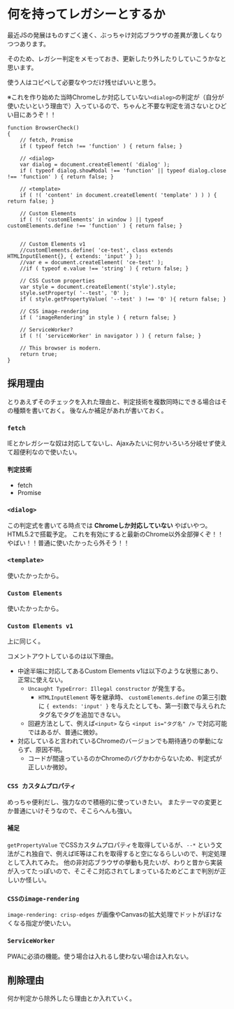 # 何を持ってレガシーとするか

最近JSの発展はものすごく速く、ぶっちゃけ対応ブラウザの差異が激しくなりつつあります。

そのため、レガシー判定をメモっておき、更新したり外したりしていこうかなと思います。

使う人はコピペして必要なやつだけ残せばいいと思う。

※これを作り始めた当時Chromeしか対応していない`<dialog>`の判定が（自分が使いたいという理由で）入っているので、ちゃんと不要な判定を消さないとひどい目にあうぞ！！

```
function BrowserCheck()
{
	// fetch, Promise
	if ( typeof fetch !== 'function' ) { return false; }

	// <dialog>
	var dialog = document.createElement( 'dialog' );
	if ( typeof dialog.showModal !== 'function' || typeof dialog.close !== 'function' ) { return false; }

	// <template>
	if ( !( 'content' in document.createElement( 'template' ) ) ) { return false; }

	// Custom Elements
	if ( !( 'customElements' in window ) || typeof customElements.define !== 'function' ) { return false; }


	// Custom Elements v1
	//customElements.define( 'ce-test', class extends HTMLInputElement{}, { extends: 'input' } );
	//var e = document.createElement( 'ce-test' );
	//if ( typeof e.value !== 'string' ) { return false; }

	// CSS Custom properties
	var style = document.createElement('style').style;
	style.setProperty( '--test', '0' );
	if ( style.getPropertyValue( '--test' ) !== '0' ){ return false; }

	// CSS image-rendering
	if ( 'imageRendering' in style ) { return false; }

	// ServiceWorker?
	if ( !( 'serviceWorker' in navigator ) ) { return false; }

	// This browser is modern.
	return true;
}
```

## 採用理由

とりあえずそのチェックを入れた理由と、判定技術を複数同時にできる場合はその種類を書いておく。
後なんか補足があれが書いておく。

### `fetch`

IEとかレガシーな奴は対応してないし、Ajaxみたいに何かいろいろ分岐せず使えて超便利なので使いたい。

#### 判定技術

* fetch
* Promise

### `<dialog>`

この判定式を書いてる時点では **Chromeしか対応していない** やばいやつ。HTML5.2で搭載予定。
これを有効にすると最新のChrome以外全部弾くぞ！！やばい！！普通に使いたかったら外そう！！

### `<template>`

使いたかったから。

### `Custom Elements`

使いたかったから。

### `Custom Elements v1`

上に同じく。

コメントアウトしているのは以下理由。

* 中途半端に対応してあるCustom Elements v1は以下のような状態にあり、正常に使えない。
	* `Uncaught TypeError: Illegal constructor` が発生する。
		* `HTMLInputElement` 等を継承時、 `customElements.define` の第三引数に `{ extends: 'input' }` を与えたとしても、第一引数で与えられたタグ名でタグを追加できない。
	* 回避方法として、例えば`<input>` なら `<input is="タグ名" />` で対応可能ではあるが、普通に微妙。
* 対応していると言われているChromeのバージョンでも期待通りの挙動にならず、原因不明。
	* コードが間違っているのかChromeのバグかわからないため、判定式が正しいか微妙。

### `CSS カスタムプロパティ`

めっちゃ便利だし、強力なので積極的に使っていきたい。
またテーマの変更とか普通にいけそうなので、そこらへんも強い。

#### 補足

`getPropertyValue` でCSSカスタムプロパティを取得しているが、`--*` という文法がこれ独自で、例えばIE等はこれを取得すると空になるらしいので、判定処理として入れてみた。
他の非対応ブラウザの挙動も見たいが、わりと昔から実装が入ってたっぽいので、そこそこ対応されてしまっているためどこまで判別が正しいか怪しい。

### `CSSのimage-rendering`

`image-rendering: crisp-edges` が画像やCanvasの拡大処理でドットがぼけなくなる指定が使いたい。

### `ServiceWorker`

PWAに必須の機能。使う場合は入れるし使わない場合は入れない。

## 削除理由

何か判定から除外したら理由とか入れていく。
